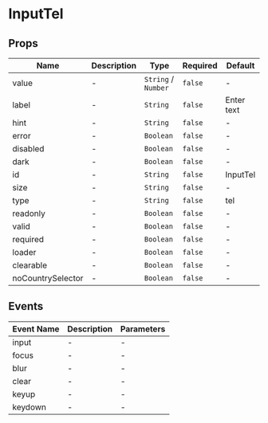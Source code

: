 # InputTel

## Props

<!-- @vuese:InputTel:props:start -->
|Name|Description|Type|Required|Default|
|---|---|---|---|---|
|value|-|`String` /  `Number`|`false`|-|
|label|-|`String`|`false`|Enter text|
|hint|-|`String`|`false`|-|
|error|-|`Boolean`|`false`|-|
|disabled|-|`Boolean`|`false`|-|
|dark|-|`Boolean`|`false`|-|
|id|-|`String`|`false`|InputTel|
|size|-|`String`|`false`|-|
|type|-|`String`|`false`|tel|
|readonly|-|`Boolean`|`false`|-|
|valid|-|`Boolean`|`false`|-|
|required|-|`Boolean`|`false`|-|
|loader|-|`Boolean`|`false`|-|
|clearable|-|`Boolean`|`false`|-|
|noCountrySelector|-|`Boolean`|`false`|-|

<!-- @vuese:InputTel:props:end -->


## Events

<!-- @vuese:InputTel:events:start -->
|Event Name|Description|Parameters|
|---|---|---|
|input|-|-|
|focus|-|-|
|blur|-|-|
|clear|-|-|
|keyup|-|-|
|keydown|-|-|

<!-- @vuese:InputTel:events:end -->


